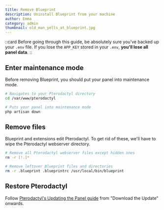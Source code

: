 ```yaml
---
title: Remove Blueprint
description: Uninstall Blueprint from your machine
author: Emma
category: admin
thumbnail: old_man_yells_at_blueprint.jpg
---
```


::card
Before going through this guide, be absolutely sure you've backed up your `.env` file. If you lose the `APP_KEY` stored in your `.env`, **you'll lose all panel data**.
::

## Enter maintenance mode

Before removing Blueprint, you should put your panel into maintenance mode.

```bash
# Navigates to your Pterodactyl directory
cd /var/www/pterodactyl

# Puts your panel into maintenance mode
php artisan down
```

## Remove files

Blueprint and extensions edit Pterodactyl. To get rid of these, we'll have to wipe the Pterodactyl webserver directory.

```bash
# Remove all Pterodactyl webserver files except hidden ones
rm -r [!.]*

# Remove leftover Blueprint files and directories
rm -r .blueprint .blueprintrc /usr/local/bin/blueprint
```

## Restore Pterodactyl

Follow [Pterodactyl's Updating the Panel guide](https://pterodactyl.io/panel/1.0/updating.html#download-the-update) from "Download the Update" onwards.
